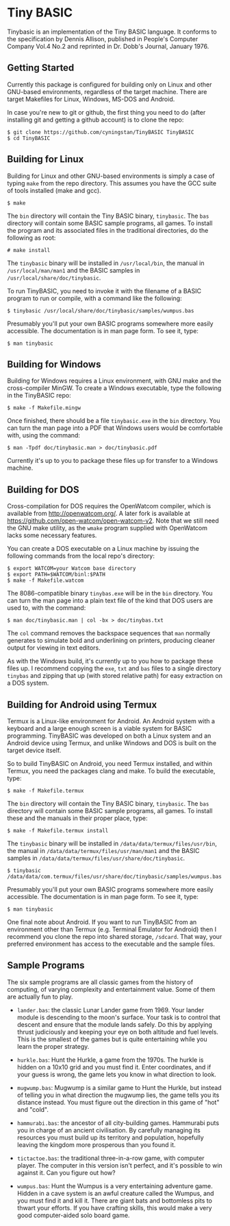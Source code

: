 # Tiny BASIC

Tinybasic is an implementation of the Tiny BASIC language. It conforms to the specification by Dennis Allison, published in People's Computer Company Vol.4 No.2 and reprinted in Dr. Dobb's Journal, January 1976.

## Getting Started

Currently this package is configured for building only on Linux and other GNU-based environments, regardless of the target machine. There are target Makefiles for Linux, Windows, MS-DOS and Android.

In case you're new to git or github, the first thing you need to do (after installing git and getting a github account) is to clone the repo:

```
$ git clone https://github.com/cyningstan/TinyBASIC TinyBASIC
$ cd TinyBASIC
```

## Building for Linux

Building for Linux and other GNU-based environments is simply a case of typing `make` from the repo directory. This assumes you have the GCC suite of tools installed (make and gcc).

```
$ make
```

The `bin` directory will contain the Tiny BASIC binary, `tinybasic`. The `bas` directory will contain some BASIC sample programs, all games. To install the program and its associated files in the traditional directories, do the following as root:

```
# make install
```

The `tinybasic` binary will be installed in `/usr/local/bin`, the manual in `/usr/local/man/man1` and the BASIC samples in `/usr/local/share/doc/tinybasic`.

To run TinyBASIC, you need to invoke it with the filename of a BASIC program to run or compile, with a command like the following:

```
$ tinybasic /usr/local/share/doc/tinybasic/samples/wumpus.bas
```

Presumably you'll put your own BASIC programs somewhere more easily accessible. The documentation is in man page form. To see it, type:

```
$ man tinybasic
```

## Building for Windows

Building for Windows requires a Linux environment, with GNU make and the cross-compiler MinGW. To create a Windows executable, type the following in the TinyBASIC repo:

```
$ make -f Makefile.mingw
```

Once finished, there should be a file `tinybasic.exe` in the `bin` directory. You can turn the man page into a PDF that Windows users would be comfortable with, using the command:

```
$ man -Tpdf doc/tinybasic.man > doc/tinybasic.pdf
```

Currently it's up to you to package these files up for transfer to a Windows machine.

## Building for DOS

Cross-compilation for DOS requires the OpenWatcom compiler, which is available from <http://openwatcom.org/>. A later fork is available at <https://github.com/open-watcom/open-watcom-v2>. Note that we still need the GNU make utility, as the `wmake` program supplied with OpenWatcom lacks some necessary features.

You can create a DOS executable on a Linux machine by issuing the following commands from the local repo's directory:

```
$ export WATCOM=your Watcom base directory
$ export PATH=$WATCOM/binl:$PATH
$ make -f Makefile.watcom
```

The 8086-compatible binary `tinybas.exe` will be in the `bin` directory. You can turn the man page into a plain text file of the kind that DOS users are used to, with the command:

```
$ man doc/tinybasic.man | col -bx > doc/tinybas.txt
```

The `col` command removes the backspace sequences that `man` normally generates to simulate bold and underlining on printers, producing cleaner output for viewing in text editors.

As with the Windows build, it's currently up to you how to package these files up. I recommend copying the `exe`, `txt` and `bas` files to a single directory `tinybas` and zipping that up (with stored relative path) for easy extraction on a DOS system.

## Building for Android using Termux

Termux is a Linux-like environment for Android. An Android system with a keyboard and a large enough screen is a viable system for BASIC programming. TinyBASIC was developed on both a Linux system and an Android device using Termux, and unlike Windows and DOS is built on the target device itself.

So to build TinyBASIC on Android, you need Termux installed, and within Termux, you need the packages clang and make. To build the executable, type:

```
$ make -f Makefile.termux
```

The `bin` directory will contain the Tiny BASIC binary, `tinybasic`. The `bas` directory will contain some BASIC sample programs, all games. To install these and the manuals in their proper place, type:

```
$ make -f Makefile.termux install
```

The `tinybasic` binary will be installed in `/data/data/termux/files/usr/bin`, the manual in `/data/data/termux/files/usr/man/man1` and the BASIC samples in `/data/data/termux/files/usr/share/doc/tinybasic`.

```
$ tinybasic /data/data/com.termux/files/usr/share/doc/tinybasic/samples/wumpus.bas
```

Presumably you'll put your own BASIC programs somewhere more easily accessible. The documentation is in man page form. To see it, type:

```
$ man tinybasic
```

One final note about Android. If you want to run TinyBASIC from an environment other than Termux (e.g. Terminal Emulator for Android) then I recommend you clone the repo into shared storage, `/sdcard`. That way, your preferred environment has access to the executable and the sample files.

## Sample Programs

The six sample programs are all classic games from the history of computing, of varying complexity and entertainment value. Some of them are actually fun to play.

* `lander.bas`: the classic Lunar Lander game from 1969. Your lander module is descending to the moon's surface. Your task is to control that descent and ensure that the module lands safely. Do this by applying thrust judiciously and keeping your eye on both altitude and fuel levels. This is the smallest of the games but is quite entertaining while you learn the proper strategy.

* `hurkle.bas`: Hunt the Hurkle, a game from the 1970s. The hurkle is hidden on a 10x10 grid and you must find it. Enter coordinates, and if your guess is wrong, the game lets you know in what direction to look.

* `mugwump.bas`: Mugwump is a similar game to Hunt the Hurkle, but instead of telling you in what direction the mugwump lies, the game tells you its distance instead. You must figure out the direction in this game of "hot" and "cold".

* `hammurabi.bas`: the ancestor of all city-building games. Hammurabi puts you in charge of an ancient civilisation. By carefully managing its resources you must build up its territory and population, hopefully leaving the kingdom more prosperous than you found it.

* `tictactoe.bas`: the traditional three-in-a-row game, with computer player. The computer in this version isn't perfect, and it's possible to win against it. Can you figure out how?

* `wumpus.bas`: Hunt the Wumpus is a very entertaining adventure game. Hidden in a cave system is an awful creature called the Wumpus, and you must find it and kill it. There are giant bats and bottomless pits to thwart your efforts. If you have crafting skills, this would make a very good computer-aided solo board game.
